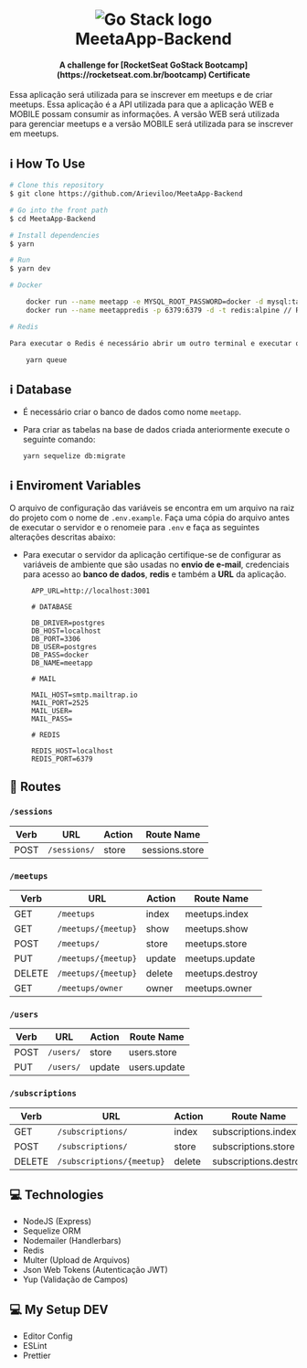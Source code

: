 <h1 align="center">
    <img alt="Go Stack logo" src="https://github.com/Arieviloo/MeetApp-Backend-/blob/master/src/assets/images/logo-gostack.png" />
    <br>
      MeetaApp-Backend
</h1>
<h4 align="center">
  A challenge for [RocketSeat GoStack Bootcamp](https://rocketseat.com.br/bootcamp) Certificate
</h4>

Essa aplicação será utilizada para se inscrever em meetups e de criar meetups. Essa aplicação é a API utilizada para que a aplicação WEB e MOBILE possam consumir as informações.
A versão WEB será utilizada para gerenciar meetups e a versão MOBILE será utilizada para se inscrever em meetups.

## :information_source: How To Use

```bash
# Clone this repository
$ git clone https://github.com/Arieviloo/MeetaApp-Backend

# Go into the front path
$ cd MeetaApp-Backend

# Install dependencies
$ yarn

# Run
$ yarn dev

# Docker

    docker run --name meetapp -e MYSQL_ROOT_PASSWORD=docker -d mysql:tag // Postgres
    docker run --name meetappredis -p 6379:6379 -d -t redis:alpine // Redis

# Redis

Para executar o Redis é necessário abrir um outro terminal e executar o comando abaixo:

    yarn queue

```

## :information_source: Database

-   É necessário criar o banco de dados como nome `meetapp`.
-   Para criar as tabelas na base de dados criada anteriormente execute o seguinte comando:

        yarn sequelize db:migrate

## :information_source: Enviroment Variables

O arquivo de configuração das variáveis se encontra em um arquivo na raiz do projeto com o nome de `.env.example`.
Faça uma cópia do arquivo antes de executar o servidor e o renomeie para `.env` e faça as seguintes alterações descritas abaixo:

-   Para executar o servidor da aplicação certifique-se de configurar as variáveis de ambiente que são usadas no **envio de e-mail**, credenciais para acesso ao **banco de dados**, **redis** e também a **URL** da aplicação.

          APP_URL=http://localhost:3001

          # DATABASE

          DB_DRIVER=postgres
          DB_HOST=localhost
          DB_PORT=3306
          DB_USER=postgres
          DB_PASS=docker
          DB_NAME=meetapp

          # MAIL

          MAIL_HOST=smtp.mailtrap.io
          MAIL_PORT=2525
          MAIL_USER=
          MAIL_PASS=

          # REDIS

          REDIS_HOST=localhost
          REDIS_PORT=6379

## :rocket: Routes

### `/sessions`

| **Verb** | **URL**      | **Action** | **Route Name** |
| -------- | ------------ | ---------- | -------------- |
| POST     | `/sessions/` | store      | sessions.store |

### `/meetups`

| **Verb** | **URL**             | **Action** | **Route Name**  |
| -------- | ------------------- | ---------- | --------------- |
| GET      | `/meetups`          | index      | meetups.index   |
| GET      | `/meetups/{meetup}` | show       | meetups.show    |
| POST     | `/meetups/`         | store      | meetups.store   |
| PUT      | `/meetups/{meetup}` | update     | meetups.update  |
| DELETE   | `/meetups/{meetup}` | delete     | meetups.destroy |
| GET      | `/meetups/owner`    | owner      | meetups.owner   |

### `/users`

| **Verb** | **URL**   | **Action** | **Route Name** |
| -------- | --------- | ---------- | -------------- |
| POST     | `/users/` | store      | users.store    |
| PUT      | `/users/` | update     | users.update   |

### `/subscriptions`

| **Verb** | **URL**                   | **Action** | **Route Name**        |
| -------- | ------------------------- | ---------- | --------------------- |
| GET      | `/subscriptions/`         | index      | subscriptions.index   |
| POST     | `/subscriptions/`         | store      | subscriptions.store   |
| DELETE   | `/subscriptions/{meetup}` | delete     | subscriptions.destroy |

## :computer: Technologies

-   NodeJS (Express)
-   Sequelize ORM
-   Nodemailer (Handlerbars)
-   Redis
-   Multer (Upload de Arquivos)
-   Json Web Tokens (Autenticação JWT)
-   Yup (Validação de Campos)

## :computer: My Setup DEV

-   Editor Config
-   ESLint
-   Prettier
